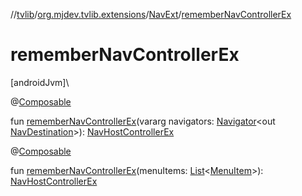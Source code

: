 //[tvlib](../../../index.md)/[org.mjdev.tvlib.extensions](../index.md)/[NavExt](index.md)/[rememberNavControllerEx](remember-nav-controller-ex.md)

# rememberNavControllerEx

[androidJvm]\

@[Composable](https://developer.android.com/reference/kotlin/androidx/compose/runtime/Composable.html)

fun [rememberNavControllerEx](remember-nav-controller-ex.md)(vararg navigators: [Navigator](https://developer.android.com/reference/kotlin/androidx/navigation/Navigator.html)&lt;out [NavDestination](https://developer.android.com/reference/kotlin/androidx/navigation/NavDestination.html)&gt;): [NavHostControllerEx](../../org.mjdev.tvlib.navigation/-nav-host-controller-ex/index.md)

@[Composable](https://developer.android.com/reference/kotlin/androidx/compose/runtime/Composable.html)

fun [rememberNavControllerEx](remember-nav-controller-ex.md)(menuItems: [List](https://kotlinlang.org/api/latest/jvm/stdlib/kotlin.collections/-list/index.html)&lt;[MenuItem](../../org.mjdev.tvlib.navigation/-menu-item/index.md)&gt;): [NavHostControllerEx](../../org.mjdev.tvlib.navigation/-nav-host-controller-ex/index.md)
